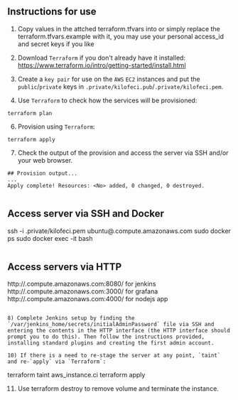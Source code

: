 ## Instructions for use

1) Copy values in the attched terraform.tfvars into or simply replace the terraform.tfvars.example with it, you may use your personal access_id and secret keys if you like


2) Download `Terraform` if you don't already have it installed:  
https://www.terraform.io/intro/getting-started/install.html


3) Create a `key pair` for use on the `AWS` `EC2` instances and put the `public`/`private` keys in `.private/kilofeci.pub`/`.private/kilofeci.pem`.

5) Use `Terraform` to check how the services will be provisioned:  
```
terraform plan
```

6) Provision using `Terraform`:  
```
terraform apply
```

7) Check the output of the provision and access the server via SSH and/or your web browser.  
```
## Provision output...
...
Apply complete! Resources: <No> added, 0 changed, 0 destroyed.


```
## Access server via SSH and Docker
ssh -i .private/kilofeci.pem ubuntu@<hostname>.compute.amazonaws.com
sudo docker ps
sudo docker exec -it <container-id> bash  
```

```
## Access servers via HTTP
http://<hostname>.compute.amazonaws.com:8080/ for jenkins
http://<hostname>.compute.amazonaws.com:3000/ for grafana
http://<hostname>.compute.amazonaws.com:4000/ for nodejs app

```

8) Complete Jenkins setup by finding the `/var/jenkins_home/secrets/initialAdminPassword` file via SSH and entering the contents in the HTTP interface (the HTTP interface should prompt you to do this). Then follow the instructions provided, installing standard plugins and creating the first admin account.

10) If there is a need to re-stage the server at any point, `taint` and re-`apply` via `Terraform`:  
```
terraform taint aws_instance.ci
terraform apply

11) Use terraform destroy to remove volume and terminate the instance.
```
